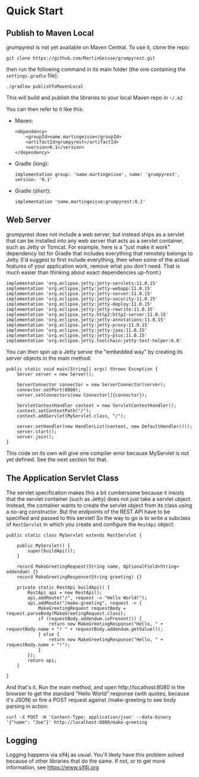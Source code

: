 
# Quick Start

## Publish to Maven Local

grumpyrest is not yet available on Maven Central. To use it, clone the repo:

    git clone https://github.com/MartinGeisse/grumpyrest.git

then run the following command in its main folder (the one containing the `settings.gradle` file):

    ./gradlew publishToMavenLocal

This will build and publish the libraries to your local Maven repo in `~/.m2`

You can then refer to it like this:

* Maven:
    ```
    <dependency>
        <groupId>name.martingeisse</groupId>
        <artifactId>grumpyrest</artifactId>
        <version>0.1</version>
    </dependency>
    ```
* Gradle (long):
    ```
    implementation group: 'name.martingeisse', name: 'grumpyrest', version: '0.1'
    ```
* Gradle (short):
    ```
    implementation 'name.martingeisse:grumpyrest:0.1'
    ```

## Web Server

grumpyrest does not include a web server, but instead ships as a servlet that can be installed into any web server that
acts as a servlet container, such as Jetty or Tomcat. For example, here is a "just make it work" dependency list for
Gradle that includes everything that remotely belongs to Jetty (I'd suggest to first include everything, then when some
of the actual features of your application work, remove what you don't need. That is much easier than thinking about
exact dependencies up-front.)

	implementation 'org.eclipse.jetty:jetty-servlets:11.0.15'
	implementation 'org.eclipse.jetty:jetty-webapp:11.0.15'
	implementation 'org.eclipse.jetty:jetty-server:11.0.15'
	implementation 'org.eclipse.jetty:jetty-security:11.0.15'
	implementation 'org.eclipse.jetty:jetty-deploy:11.0.15'
	implementation 'org.eclipse.jetty:jetty-rewrite:11.0.15'
	implementation 'org.eclipse.jetty.http2:http2-server:11.0.15'
	implementation 'org.eclipse.jetty:jetty-annotations:11.0.15'
	implementation 'org.eclipse.jetty:jetty-proxy:11.0.15'
	implementation 'org.eclipse.jetty:jetty-jaas:11.0.15'
	implementation 'org.eclipse.jetty:jetty-plus:11.0.15'
	implementation 'org.eclipse.jetty.toolchain:jetty-test-helper:6.0'

You can then spin up a Jetty server the "embedded way" by creating its server objects in the main method:

```
public static void main(String[] args) throws Exception {
    Server server = new Server();

    ServerConnector connector = new ServerConnector(server);
    connector.setPort(8080);
    server.setConnectors(new Connector[]{connector});

    ServletContextHandler context = new ServletContextHandler();
    context.setContextPath("/");
    context.addServlet(MyServlet.class, "/");

    server.setHandler(new HandlerList(context, new DefaultHandler()));
    server.start();
    server.join();
}
```

This code on its own will give one compiler error because MyServlet is not yet defined. See the next section for that.

## The Application Servlet Class

The servlet specification makes this a bit cumbersome because it insists that the servlet container (such as Jetty)
does not just take a servlet object. Instead, the container wants to create the servlet object from its class using
a no-arg constructor. But the endpoints of the REST API have to be specified and passed to this servlet! So the
way to go is to write a subclass of `RestServlet` in which you create and configure the `RestApi` object:

```
public static class MyServlet extends RestServlet {

    public MyServlet() {
        super(buildApi());
    }

    record MakeGreetingRequest(String name, OptionalField<String> addendum) {}
    record MakeGreetingResponse(String greeting) {}

    private static RestApi buildApi() {
        RestApi api = new RestApi();
        api.addRoute("/", request -> "Hello World!");
        api.addRoute("/make-greeting", request -> {
            MakeGreetingRequest requestBody = request.parseBody(MakeGreetingRequest.class);
            if (requestBody.addendum.isPresent()) {
                return new MakeGreetingResponse("Hello, " + requestBody.name + "! " + requestBody.addendum.getValue());
            } else {
                return new MakeGreetingResponse("Hello, " + requestBody.name + "!");
            }
        });
        return api;
    }

}
```

And that's it. Run the main method, and open http://localhost:8080 in the browser to get the standard "Hello World"
response (with quotes, because it's JSON) or fire a POST request against /make-greeting to see body parsing in action:

```
curl -X POST -H 'Content-Type: application/json' --data-binary '{"name": "Joe"}' http://localhost:8080/make-greeting
```

## Logging

Logging happens via slf4j as usual. You'll likely have this problem solved because of other libraries that do the same.
If not, or to get more information, see https://www.slf4j.org

